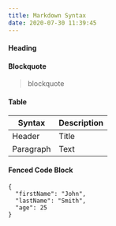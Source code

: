 ```yaml
---
title: Markdown Syntax
date: 2020-07-30 11:39:45
---
```

#### Heading

#### Blockquote
> blockquote

#### Table
| Syntax | Description |
| ----------- | ----------- |
| Header | Title |
| Paragraph | Text |

#### Fenced Code Block

```
{
  "firstName": "John",
  "lastName": "Smith",
  "age": 25
}
```


